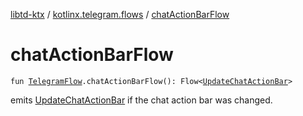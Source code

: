 [libtd-ktx](../index.md) / [kotlinx.telegram.flows](index.md) / [chatActionBarFlow](./chat-action-bar-flow.md)

# chatActionBarFlow

`fun `[`TelegramFlow`](../kotlinx.telegram.core/-telegram-flow/index.md)`.chatActionBarFlow(): Flow<`[`UpdateChatActionBar`](https://tdlibx.github.io/td/docs/org/drinkless/td/libcore/telegram/TdApi/UpdateChatActionBar.html)`>`

emits [UpdateChatActionBar](https://tdlibx.github.io/td/docs/org/drinkless/td/libcore/telegram/TdApi/UpdateChatActionBar.html) if the chat action bar was changed.

